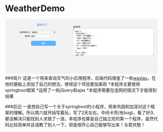 # WeatherDemo
![图片](https://github.com/JianMo1997/WeatherDemo/raw/master/src/main/resources/static/image/示例图片.png "图片")
###简介
这是一个用来查询天气的小应用程序，后端代码借鉴了一些[waylau](https://github.com/waylau)，在他的基础上添加了自己的想法，使得这个项目更加美观
 *本程序主要使用springboot框架
 *运用了一些jQuery和ajax
 *本程序需要在连网的情况下才能得到结果

###后记
一直想自己写一个关于springboot的小程序，用来巩固和加深对这个框架的理解。所以周六就开始写着玩，写了2天左右，中间卡壳(有bug)，看了好久都没解决只能找别人求救了一波。本程序也算是自己独立完的第一个程序，虽然代码比较简单并且请教了别人一下，但是很开心自己能够写出来！与君共勉！
